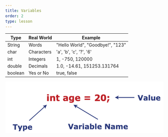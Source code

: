 ```yaml
---
title: Variables
order: 2
type: lesson
---
```


| Type    | Real World | Example                          |
| ------- | ---------- | -------------------------------- |
| String  | Words      | "Hello World", "Goodbye!", "123" |
| char    | Characters | 'a', 'b', 'c', '?', '6'          |
| int     | Integers   | 1, -750, 120000                  |
| double  | Decimals   | 1.0, -14.61, 151253.131764       |
| boolean | Yes or No  | true, false                      |

![Variable formula](/assets/images/variable_formula.png)
